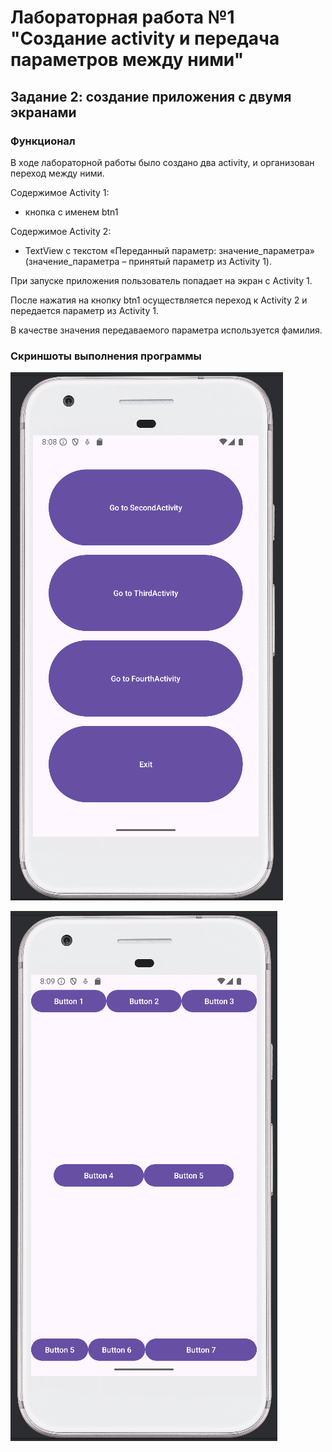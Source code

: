 # Лабораторная работа №1 "Создание activity и передача параметров между ними"
## Задание 2: создание приложения с двумя экранами
### Функционал

В ходе лабораторной работы было создано два activity, и организован переход между ними.

Содержимое Activity 1:
- кнопка с именем btn1
  
Содержимое Activity 2:
- TextView с текстом «Переданный параметр: значение_параметра» (значение_параметра – принятый параметр из Activity 1).

При запуске приложения пользователь попадает на экран с Activity 1.

После нажатия на кнопку btn1 осуществляется переход к Activity 2 и передается параметр из Activity 1.

В качестве значения передаваемого параметра используется фамилия.

### Скриншоты выполнения программы

![MainActivity](https://github.com/annneskor/annneskor.github.io/blob/main/MainActivity.png)

![MainActivity](https://github.com/annneskor/annneskor.github.io/blob/main/SecondActivity.png)




